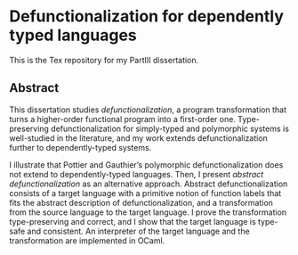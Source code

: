 # Defunctionalization for dependently typed languages
This is the Tex repository for my PartIII dissertation.

## Abstract

This dissertation studies *defunctionalization*, a program transformation that turns a higher-order functional program into a first-order one. 
Type-preserving defunctionalization for
simply-typed and polymorphic systems is well-studied in the literature, and my work
extends defunctionalization further to dependently-typed systems.

I illustrate that Pottier and Gauthier’s polymorphic defunctionalization does not extend to
dependently-typed languages. Then, I present *abstract defunctionalization* as an alternative
approach. Abstract defunctionalization consists of a target language with a primitive
notion of function labels that fits the abstract description of defunctionalization, and a
transformation from the source language to the target language. I prove the transformation
type-preserving and correct, and I show that the target language is type-safe and consistent.
An interpreter of the target language and the transformation are implemented in OCaml.

